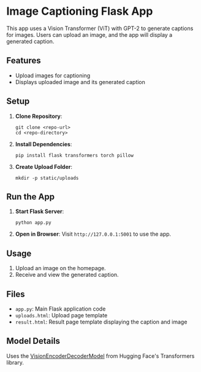 # Image Captioning Flask App

This app uses a Vision Transformer (ViT) with GPT-2 to generate captions for images. Users can upload an image, and the app will display a generated caption.

## Features
- Upload images for captioning
- Displays uploaded image and its generated caption

## Setup

1. **Clone Repository**:
   ```
   git clone <repo-url>
   cd <repo-directory>
   ```

2. **Install Dependencies**:
   ```
   pip install flask transformers torch pillow
   ```

3. **Create Upload Folder**:
   ```
   mkdir -p static/uploads
   ```

## Run the App
1. **Start Flask Server**:
   ```
   python app.py
   ```
2. **Open in Browser**:
   Visit `http://127.0.0.1:5001` to use the app.

## Usage
1. Upload an image on the homepage.
2. Receive and view the generated caption.

## Files
- `app.py`: Main Flask application code
- `uploads.html`: Upload page template
- `result.html`: Result page template displaying the caption and image

## Model Details
Uses the [VisionEncoderDecoderModel](https://huggingface.co/nlpconnect/vit-gpt2-image-captioning) from Hugging Face's Transformers library.
```
